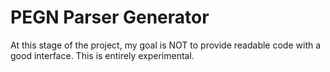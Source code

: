 # PEGN Parser Generator

At this stage of the project, my goal is NOT to provide readable code with a good interface.
This is entirely experimental.
